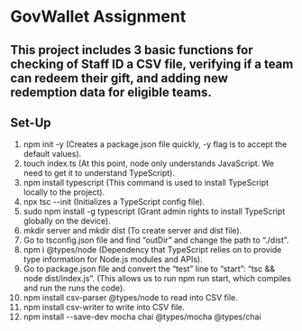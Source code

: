 # GovWallet Assignment

## This project includes 3 basic functions for checking of Staff ID a CSV file, verifying if a team can redeem their gift, and adding new redemption data for eligible teams.

## Set-Up
1. npm init -y (Creates a package.json file quickly, -y flag is to accept the default values).
2. touch index.ts (At this point, node only understands JavaScript. We need to get it to understand TypeScript).
3. npm install typescript (This command is used to install TypeScript locally to the project).
4. npx tsc --init (Initializes a TypeScript config file).
5. sudo npm install -g typescript (Grant admin rights to install TypeScript globally on the device).
6. mkdir server and mkdir dist (To create server and dist file).
7. Go to tsconfig.json file and find “outDir” and change the path to “./dist”.
8. npm i @types/node (Dependency that TypeScript relies on to provide type information for Node.js modules and APIs).
9. Go to package.json file and convert the “test” line to “start”: “tsc && node dist/index.js”. (This allows us to run npm run start, which compiles and run the runs the code).
10. npm install csv-parser @types/node to read into CSV file.
11. npm install csv-writer to write into CSV file.
12. npm install --save-dev mocha chai @types/mocha @types/chai

